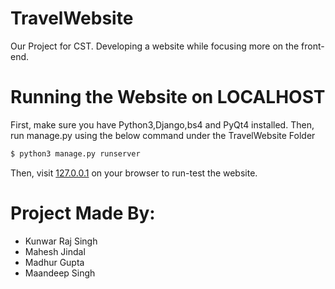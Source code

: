 # TravelWebsite
Our Project for CST. Developing a website while focusing more on the front-end.

# Running the Website on LOCALHOST
First, make sure you have Python3,Django,bs4 and PyQt4 installed. Then, run manage.py using the below command under the TravelWebsite Folder
```sh
$ python3 manage.py runserver
```
Then, visit [127.0.0.1](http://127.0.0.1:8000) on your browser to run-test the website. 

# Project Made By: 
- Kunwar Raj Singh
- Mahesh Jindal
- Madhur Gupta
- Maandeep Singh
